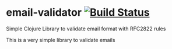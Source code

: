# email-validator [![Build Status](https://travis-ci.org/lamuria/email-validator.svg?branch=master)](https://travis-ci.org/lamuria/email-validator)
Simple Clojure Library to validate email format with RFC2822 rules

This is a very simple library to validate emails
